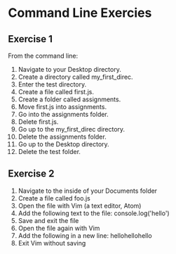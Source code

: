 # Command Line Exercies

## Exercise 1
From the command line: 

1. Navigate to your Desktop directory.
2. Create a directory called my_first_direc.
3. Enter the test directory.
4. Create a file called first.js.
5. Create a folder called assignments.
6. Move first.js into assignments.
7. Go into the assignments folder.
8. Delete first.js.
9. Go up to the my_first_direc directory.
10. Delete the assignments folder.
11. Go up to the Desktop directory.
12. Delete the test folder.

## Exercise 2 

1. Navigate to the inside of your Documents folder
2. Create a file called foo.js
3. Open the file with Vim (a text editor, Atom)
4. Add the following text to the file: console.log('hello')
5. Save and exit the file
6. Open the file again with Vim
7. Add the following in a new line: hellohellohello
8. Exit Vim without saving

